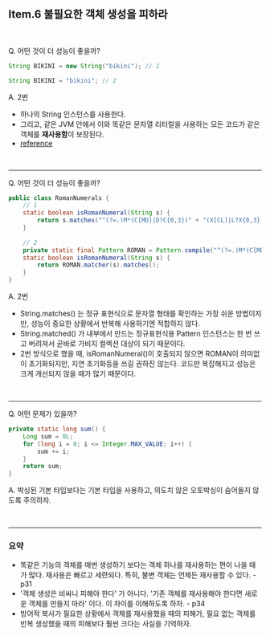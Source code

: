 ## Item.6 불필요한 객체 생성을 피하라

<br>

Q. 어떤 것이 더 성능이 좋을까?  
```java
String BIKINI = new String("bikini"); // 1

String BIKINI = "bikini"; // 2
```
A. 2번
- 하나의 String 인스턴스를 사용한다.
- 그리고, 같은 JVM 안에서 이와 똑같은 문자열 리터럴을 사용하는 모든 코드가 같은 객체를 **재사용함**이 보장된다.
- [reference](https://docs.oracle.com/javase/specs/jls/se11/html/jls-3.html#jls-3.10.5)

<br>
<hr>

Q. 어떤 것이 더 성능이 좋을까?
```java
public class RomanNumerals {
    // 1
    static boolean isRomanNumeral(String s) {
        return s.matches("^(?=.)M*(C[MD]|D?C{0,3})" + "(X[CL]|L?X{0,3})(I[XV]|V?I{0,3})$");
    }
    
    // 2
    private static final Pattern ROMAN = Pattern.compile("^(?=.)M*(C[MD]|D?C{0,3})" + "(X[CL]|L?X{0,3})(I[XV]|V?I{0,3})$");
    static boolean isRomanNumeral(String s) {
        return ROMAN.matcher(s).matches();
    }
}
```
A. 2번
- String.matches() 는 정규 표현식으로 문자열 형태를 확인하는 가장 쉬운 방법이지만, 성능이 중요한 상황에서 반복해 사용하기엔 적합하지 않다.
- String.matched() 가 내부에서 만드는 정규표현식용 Pattern 인스턴스는 한 번 쓰고 버려져서 곧바로 가비지 컬렉션 대상이 되기 때문이다.
- 2번 방식으로 했을 때, isRomanNumeral()이 호출되지 않으면 ROMAN이 의미없이 초기화되지만, 지연 초기화등을 쓰길 권하진 않는다. 코드만 복잡해지고 성능은 크게 개선되지 않을 때가 많기 때문이다.

<br>
<hr>

Q. 어떤 문제가 있을까?
```java
private static long sum() {
    Long sum = 0L;
    for (long i = 0; i <= Integer.MAX_VALUE; i++) {
        sum += i;
    }
    return sum;
}
```
A. 박싱된 기본 타입보다는 기본 타입을 사용하고, 의도치 않은 오토박싱이 숨어들지 않도록 주의하자.

<br>
<hr>

### 요약
- 똑같은 기능의 객체를 매번 생성하기 보다는 객체 하나를 재사용하는 편이 나을 때가 많다. 재사용은 빠르고 세련되다. 특히, 불변 객체는 언제든 재사용할 수 있다. - p31
- '객체 생성은 비싸니 피해야 한다' 가 아니다. '기존 객체를 재사용해야 한다면 새로운 객체를 만들지 마라' 이다. 이 차이를 이해하도록 하자. - p34
- 방어적 복사가 필요한 상황에서 객체를 재사용했을 때의 피해가, 필요 없는 객체를 반복 생성했을 때의 피해보다 훨씬 크다는 사실을 기억하자.